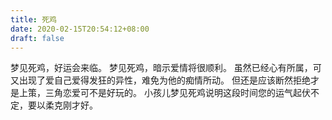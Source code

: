 ```yaml
---
title: 死鸡
date: 2020-02-15T20:54:12+08:00
draft: false
---
```


梦见死鸡，好运会来临。
梦见死鸡，暗示爱情将很顺利。
虽然已经心有所属，可又出现了爱自己爱得发狂的异性，难免为他的痴情所动。
但还是应该断然拒绝才是上策，三角恋爱可不是好玩的。
小孩儿梦见死鸡说明这段时间您的运气起伏不定，要以柔克刚才好。
